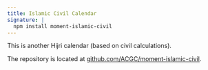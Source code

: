 ```yaml
---
title: Islamic Civil Calendar
signature: |
  npm install moment-islamic-civil
---
```


This is another Hijri calendar (based on civil calculations).

The repository is located at [github.com/ACGC/moment-islamic-civil](https://github.com/ACGC/moment-islamic-civil).
